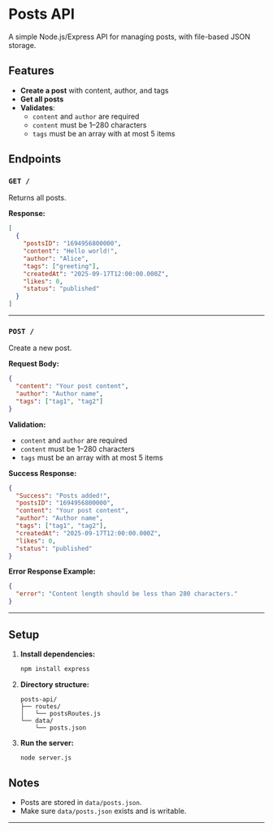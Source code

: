 # Posts API

A simple Node.js/Express API for managing posts, with file-based JSON storage.

## Features

- **Create a post** with content, author, and tags
- **Get all posts**
- **Validates**:
  - `content` and `author` are required
  - `content` must be 1–280 characters
  - `tags` must be an array with at most 5 items

## Endpoints

### `GET /`

Returns all posts.

**Response:**
```json
[
  {
    "postsID": "1694956800000",
    "content": "Hello world!",
    "author": "Alice",
    "tags": ["greeting"],
    "createdAt": "2025-09-17T12:00:00.000Z",
    "likes": 0,
    "status": "published"
  }
]
```

---

### `POST /`

Create a new post.

**Request Body:**
```json
{
  "content": "Your post content",
  "author": "Author name",
  "tags": ["tag1", "tag2"]
}
```

**Validation:**
- `content` and `author` are required
- `content` must be 1–280 characters
- `tags` must be an array with at most 5 items

**Success Response:**
```json
{
  "Success": "Posts added!",
  "postsID": "1694956800000",
  "content": "Your post content",
  "author": "Author name",
  "tags": ["tag1", "tag2"],
  "createdAt": "2025-09-17T12:00:00.000Z",
  "likes": 0,
  "status": "published"
}
```

**Error Response Example:**
```json
{
  "error": "Content length should be less than 280 characters."
}
```

---

## Setup

1. **Install dependencies:**
   ```bash
   npm install express
   ```

2. **Directory structure:**
   ```
   posts-api/
   ├── routes/
   │   └── postsRoutes.js
   └── data/
       └── posts.json
   ```

3. **Run the server:**
   ```bash
   node server.js
   ```

## Notes

- Posts are stored in `data/posts.json`.
- Make sure `data/posts.json` exists and is writable.

---